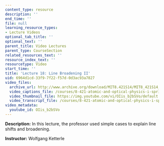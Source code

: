 ```yaml
---
content_type: resource
description: ''
end_time: ''
file: null
learning_resource_types:
- Lecture Videos
optional_tab_title: ''
optional_text: ''
parent_title: Video Lectures
parent_type: CourseSection
related_resources_text: ''
resource_index_text: ''
resourcetype: Video
start_time: ''
title: 'Lecture 18: Line Broadening II'
uid: 6964d1cd-33f9-7f22-f57d-0d3ac93a7827
video_files:
  archive_url: http://www.archive.org/download/MIT8.421S14/MIT8_421S14_lec18_300k.mp4
  video_captions_file: /courses/8-421-atomic-and-optical-physics-i-spring-2014/b1d8d37240fd566499409e4dc4d1683a_OIis_b2bSVo.vtt
  video_thumbnail_file: https://img.youtube.com/vi/OIis_b2bSVo/default.jpg
  video_transcript_file: /courses/8-421-atomic-and-optical-physics-i-spring-2014/5e29262687652c398ddf41e30f6f4cd1_OIis_b2bSVo.pdf
video_metadata:
  youtube_id: OIis_b2bSVo
---
```


**Description:** In this lecture, the professor used simple cases to explain line shifts and broadening.

**Instructor:** Wolfgang Ketterle